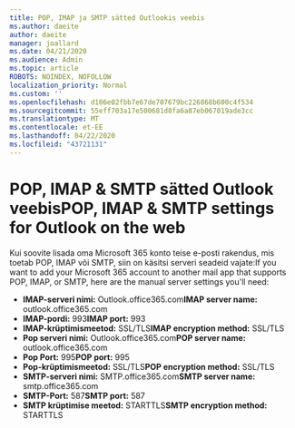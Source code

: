 ```yaml
---
title: POP, IMAP ja SMTP sätted Outlookis veebis
ms.author: daeite
author: daeite
manager: joallard
ms.date: 04/21/2020
ms.audience: Admin
ms.topic: article
ROBOTS: NOINDEX, NOFOLLOW
localization_priority: Normal
ms.custom: ''
ms.openlocfilehash: d106e02fbb7e67de707679bc226868b600c4f534
ms.sourcegitcommit: 55eff703a17e500681d8fa6a87eb067019ade3cc
ms.translationtype: MT
ms.contentlocale: et-EE
ms.lasthandoff: 04/22/2020
ms.locfileid: "43721131"
---
```

# <a name="pop-imap--smtp-settings-for-outlook-on-the-web"></a><span data-ttu-id="c3424-102">POP, IMAP & SMTP sätted Outlook veebis</span><span class="sxs-lookup"><span data-stu-id="c3424-102">POP, IMAP & SMTP settings for Outlook on the web</span></span>

<span data-ttu-id="c3424-103">Kui soovite lisada oma Microsoft 365 konto teise e-posti rakendus, mis toetab POP, IMAP või SMTP, siin on käsitsi serveri seadeid vajate:</span><span class="sxs-lookup"><span data-stu-id="c3424-103">If you want to add your Microsoft 365 account to another mail app that supports POP, IMAP, or SMTP, here are the manual server settings you'll need:</span></span>
  
- <span data-ttu-id="c3424-104">**IMAP-serveri nimi:** Outlook.office365.com</span><span class="sxs-lookup"><span data-stu-id="c3424-104">**IMAP server name:** outlook.office365.com</span></span>
- <span data-ttu-id="c3424-105">**IMAP-pordi:** 993</span><span class="sxs-lookup"><span data-stu-id="c3424-105">**IMAP port:** 993</span></span>
- <span data-ttu-id="c3424-106">**IMAP-krüptimismeetod:** SSL/TLS</span><span class="sxs-lookup"><span data-stu-id="c3424-106">**IMAP encryption method:** SSL/TLS</span></span>
- <span data-ttu-id="c3424-107">**Pop serveri nimi:** Outlook.office365.com</span><span class="sxs-lookup"><span data-stu-id="c3424-107">**POP server name:** outlook.office365.com</span></span>  
- <span data-ttu-id="c3424-108">**Pop Port:** 995</span><span class="sxs-lookup"><span data-stu-id="c3424-108">**POP port:** 995</span></span>  
- <span data-ttu-id="c3424-109">**Pop-krüptimismeetod:** SSL/TLS</span><span class="sxs-lookup"><span data-stu-id="c3424-109">**POP encryption method:** SSL/TLS</span></span>  
- <span data-ttu-id="c3424-110">**SMTP-serveri nimi:** SMTP.office365.com</span><span class="sxs-lookup"><span data-stu-id="c3424-110">**SMTP server name:** smtp.office365.com</span></span>
- <span data-ttu-id="c3424-111">**SMTP-Port:** 587</span><span class="sxs-lookup"><span data-stu-id="c3424-111">**SMTP port:** 587</span></span>
- <span data-ttu-id="c3424-112">**SMTP krüptimise meetod:** STARTTLS</span><span class="sxs-lookup"><span data-stu-id="c3424-112">**SMTP encryption method:** STARTTLS</span></span>